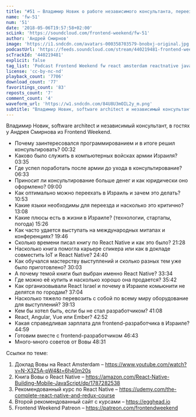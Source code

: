 ```yaml
---
title: "#51 – Владимир Новик о работе независимого консультанта, переезде в Израиль и книге про React Native"
name: 'fw-51'
num: '51'
date: '2018-05-06T19:57:58+02:00'
scLink: 'https://soundcloud.com/frontend-weekend/fw-51'
author: 'Андрей Смирнов'
image: 'https://i1.sndcdn.com/avatars-000358703579-bnobxj-original.jpg'
podcastUrl: 'https://feeds.soundcloud.com/stream/440219481-frontend-weekend-fw-51.m4a'
scTrackId: '440219481'
explicit: false
tag_list: 'Podcast Frontend Weekend fw react amsterdam reactnative javascript'
license: 'cc-by-nc-nd'
playback_count: '7706'
download_count: '77'
favoritings_count: '83'
reposts_count: '7'
comment_count: '4'
waveform_url: 'https://w1.sndcdn.com/84U8U3mOIL2y_m.png'
subtitle: "Владимир Новик, software architect и независимый консультант, в гостях у Андрея Смирнова из Frontend Weekend.  "
---
```

Владимир Новик, software architect и независимый консультант, в гостях у Андрея Смирнова из Frontend Weekend.  

- Почему заинтересовался программированием и в итоге решил консультировать? <timecode sec="32">00:32</timecode>
- Каково было служить в компьютерных войсках армии Израиля? <timecode sec="215">03:35</timecode>
- Где успел поработать после армии до ухода в консультирование? <timecode sec="393">06:33</timecode>
- Приносит ли консультирование больше денег и как юридически оно оформлено? <timecode sec="540">09:00</timecode>
- Как оптимально можно переехать в Израиль и зачем это делать? <timecode sec="653">10:53</timecode>
- Какие языки необходимы для переезда и насколько это критично? <timecode sec="788">13:08</timecode>
- Какие плюсы есть в жизни в Израиле? (технологии, стартапы, погода) <timecode sec="926">15:26</timecode>
- Как часто удается выступать на международных митапах и конференциях? <timecode sec="1186">19:46</timecode>
- Сколько времени писал книгу по React Native и как это было? <timecode sec="1288">21:28</timecode>
- Насколько книга помогла карьере спикера или как в докладе совместить IoT и React Native? <timecode sec="1480">24:40</timecode>
- Как обучался мастерству выступлений и сколько разных тем уже было приготовлено? <timecode sec="1803">30:03</timecode>
- А почему темой книги был выбран именно React Native? <timecode sec="2014">33:34</timecode>
- Где можно её купить и насколько хорошо она продается? <timecode sec="2142">35:42</timecode>
- Как организовывали React Israel и почему в Израиле комьюнити не делятся по городам? <timecode sec="2224">37:04</timecode>
- Насколько тяжело перевозить с собой по всему миру оборудование для выступлений? <timecode sec="2353">39:13</timecode>
- Кем бы хотел быть, если бы не стал разработчиком? <timecode sec="2468">41:08</timecode>
- React, Angular, Vue или Ember? <timecode sec="2572">42:52</timecode>
- Какая справедливая зарплата для frontend-разработчика в Израиле? <timecode sec="2699">44:59</timecode>
- Готовим вместе с frontend-разработчиком <timecode sec="2803">46:43</timecode>
- Много-много советов от Вовы <timecode sec="2911">48:31</timecode>

Ссылки по теме:
1) Доклад Вовы на React Amsterdam – https://www.youtube.com/watch?v=N-X3Z5A-pW4&t=6h40m20s
2) Книга Вовы о React Native – https://amazon.com/React-Native-Building-Mobile-JavaScript/dp/1787282538
3) Рекомендованный курс по React Native – https://udemy.com/the-complete-react-native-and-redux-course
4) Второй рекомендованный сайт с курсами – https://egghead.io
5) Frontend Weekend Patreon – https://patreon.com/frontendweekend